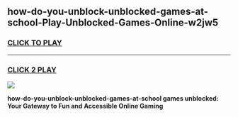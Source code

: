 
## how-do-you-unblock-unblocked-games-at-school-Play-Unblocked-Games-Online-w2jw5
<h3>
<a href="https://premium76.site?title=how-do-you-unblock-unblocked-games-at-school&ref=24A">CLICK TO PLAY</a></h3>
<hr>

<h3>
<a href="https://premium76.site?title=how-do-you-unblock-unblocked-games-at-school&ref=24A">CLICK 2 PLAY</a>
  
</h3>

<a href="https://premium76.site?title=how-do-you-unblock-unblocked-games-at-school&ref=24A"><img src="https://clearcache.store/games.png"></a>


**how-do-you-unblock-unblocked-games-at-school games unblocked: Your Gateway to Fun and Accessible Online Gaming**
